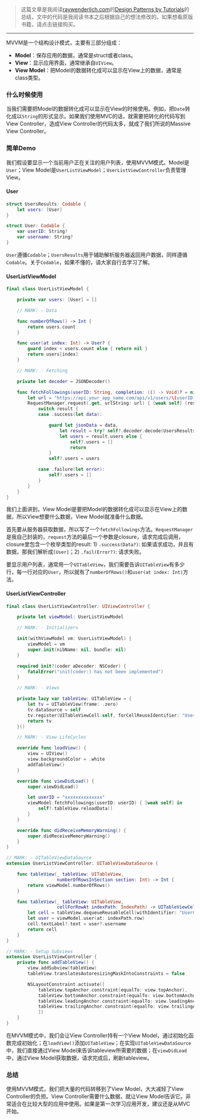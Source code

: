 > 这篇文章是我阅读[raywenderlich.com](https://store.raywenderlich.com)的[Design Patterns by Tutorials](https://store.raywenderlich.com/products/design-patterns-by-tutorials)的总结，文中的代码是我阅读书本之后根据自己的想法修改的。如果想看原版书籍，请点击链接购买。

***

MVVM是一个结构设计模式，主要有三部分组成：

- **Model**：保存应用的数据，通常是struct或者class。
- **View**：显示应用界面，通常继承自`UIView`。
- **View Model**：把Model的数据转化成可以显示在View上的数据，通常是class类型。

### 什么时候使用

当我们需要把Model的数据转化成可以显示在View的时候使用。例如，把`Date`转化成以`String`的形式显示。如果我们使用MVC的话，就需要把转化的代码写到View Controller，造成View Controller的代码太多，就成了我们所说的Massive View Controller。

### 简单Demo 

我们假设要显示一个当前用户正在关注的用户列表，使用MVVM模式。Model是`User`；View Model是`UserListViewModel`；`UserListViewController`负责管理View。

#### User

```swift
struct UsersResults: Codable {
    let users: [User]
}

struct User: Codable {
    var userID: String?
    var username: String?
}
```

`User`遵循`Codable`；`UsersResults`用于辅助解析服务器返回用户数据，同样遵循`Codable`。关于`Codable`，如果不懂的，请大家自行去学习了解。

#### UserListViewModel

```swift
final class UserListViewModel {

    private var users: [User] = []

    // MARK: - Data

    func numberOfRows() -> Int {
        return users.count
    }

    func user(at index: Int) -> User? {
        guard index < users.count else { return nil }
        return users[index]
    }

    // MARK: - Fetching

    private let decoder = JSONDecoder()

    func fetchFollowings(userID: String, completion: (() -> Void)? = nil) {
        let url = "https://api.your_app_name.com/api/v1/users/\(userID)/followings"
        RequestManager.request(.get, urlString: url) { [weak self] (result) in
            switch result {
            case .success(let data):

                guard let jsonData = data,
                    let result = try? self?.decoder.decode(UsersResults.self, from: jsonData),
                    let users = result.users else {
                        self?.users = []
                        return
                }
                self?.users = users

            case .failure(let error):
                self?.users = []
            }
        }
    }
}
```

我们上面讲到，View Model是要把Model的数据转化成可以显示在View上的数据，所以View想要什么数据，View Model就准备什么数据。

首先要从服务器获取数据，所以写了一个`fetchFollowings`方法。`RequestManager`是我自己封装的，`request`方法的最后一个参数是closure，请求完成后调用，closure里包含一个枚举类型的result: 1) `.success(Data?)`: 如果请求成功，并且有数据，那我们解析成`[User]`；2) `.fail(Error?)`: 请求失败。

要显示用户列表，通常用一个`UITableView`，我们需要告诉`UITableView`有多少行，每一行对应的`User`，所以就有了`numberOfRows()`和`user(at index: Int)`方法。

#### UserListViewController

```swift
final class UserListViewController: UIViewController {

    private let viewModel: UserListViewModel

    // MARK: - Initializers

    init(withViewModel vm: UserListViewModel) {
        viewModel = vm
        super.init(nibName: nil, bundle: nil)
    }

    required init?(coder aDecoder: NSCoder) {
        fatalError("init(coder:) has not been implemented")
    }

    // MARK: - Views

    private lazy var tableView: UITableView = {
        let tv = UITableView(frame: .zero)
        tv.dataSource = self
        tv.register(UITableViewCell.self, forCellReuseIdentifier: "UserCell")
        return tv
    }()

    // MARK: - View LifeCycles

    override func loadView() {
        view = UIView()
        view.backgroundColor = .white
        addTableView()
    }

    override func viewDidLoad() {
        super.viewDidLoad()

        let userID = "xxxxxxxxxxxxxx"
        viewModel.fetchFollowings(userID: userID) { [weak self] in
            self?.tableView.reloadData()
        }
    }

    override func didReceiveMemoryWarning() {
        super.didReceiveMemoryWarning()
    }
}

// MARK: - UITableViewDataSource
extension UserListViewController: UITableViewDataSource {

    func tableView(_ tableView: UITableView,
                   numberOfRowsInSection section: Int) -> Int {
        return viewModel.numberOfRows()
    }

    func tableView(_ tableView: UITableView,
                   cellForRowAt indexPath: IndexPath) -> UITableViewCell {
        let cell = tableView.dequeueReusableCell(withIdentifier: "UserCell", for: indexPath)
        let user = viewModel.user(at: indexPath.row)
        cell.textLabel?.text = user?.username
        return cell
    }
}

// MARK: - Setup Subviews
extension UserListViewController {
    private func addTableView() {
        view.addSubview(tableView)
        tableView.translatesAutoresizingMaskIntoConstraints = false

        NSLayoutConstraint.activate([
            tableView.topAnchor.constraint(equalTo: view.topAnchor),
            tableView.bottomAnchor.constraint(equalTo: view.bottomAnchor),
            tableView.leadingAnchor.constraint(equalTo: view.leadingAnchor),
            tableView.trailingAnchor.constraint(equalTo: view.trailingAnchor)
            ])
    }
}
```

在MVVM模式中，我们会让View Controller持有一个View Model，通过初始化函数完成初始化；在`loadView()`添加`UITableView`；在实现`UITableViewDataSource`中，我们直接通过View Model来告诉tableview所需要的数据；在`viewDidLoad`中，通过View Model获取数据，请求完成后，刷新tableview。

### 总结

使用MVVM模式，我们把大量的代码转移到了View Model，大大减轻了View Controller的负担。View Controller需要什么数据，就让View Model告诉它。非常适合在比较大型的应用中使用。如果是第一次学习应用开发，建议还是从MVC开始。
